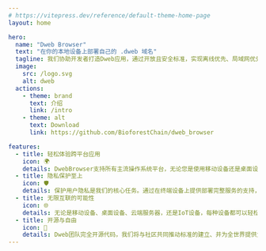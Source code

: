 ```yaml
---
# https://vitepress.dev/reference/default-theme-home-page
layout: home

hero:
  name: "Dweb Browser"
  text: "在你的本地设备上部署自己的 .dweb 域名"
  tagline: 我们协助开发者打造Dweb应用，通过开放且安全标准，实现离线优先、局域网优先、实时协作的本地应用群，从根本上将数据的所有权交还给用户。这是一个面向下一代互联网居民的革命性基础设施之一。
  image:
    src: /logo.svg
    alt: dweb
  actions:
    - theme: brand
      text: 介绍
      link: /intro
    - theme: alt
      text: Download
      link: https://github.com/BioforestChain/dweb_browser

features:
  - title: 轻松体验跨平台应用
    icon: 🌍
    details: DwebBrowser支持所有主流操作系统平台，无论您是使用移动设备还是桌面设备，我们都能提供无缝的跨平台体验。通过使用统一的窗口视图标准，我们为用户带来了一致且方便的使用体验。
  - title: 隐私保护至上
    icon: 🛡
    details: 保护用户隐私是我们的核心任务。通过在终端设备上提供部署完整服务的支持，用户可以最大程度上获得极速的本地服务体验，在实现离线可用的同时，也保护了用户数据的私密性。
  - title: 无限互联的可能性
    icon: 🌐
    details: 无论是移动设备、桌面设备、云端服务器，还是IoT设备，每种设备都可以轻松实现dweb模块化地互联。这意味着使用更低的开发成本，实现超越设备本身性能的无限可能。
  - title: 开源与自由
    icon: 🎁
    details: Dweb团队完全开源代码，我们将与社区共同推动标准的建立、并为全世界提供免费的基础设施平台的建设技术。我们致力于打造一个更好的多方共赢的互联网世界
---
```

